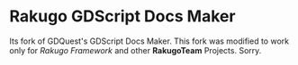 # Rakugo GDScript Docs Maker #

Its fork of GDQuest's GDScript Docs Maker.
This fork was modified to work only for _Rakugo Framework_ and other **RakugoTeam** Projects.
Sorry.  
